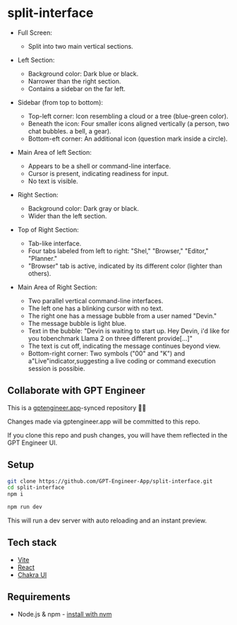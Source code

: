 # split-interface

- Full Screen:
  - Split into two main vertical sections.

- Left Section:
  - Background color: Dark blue or black.
  - Narrower than the right section.
  - Contains a sidebar on the far left.

- Sidebar (from top to bottom):
  - Top-left corner: lcon resembling a cloud or a tree (blue-green color).
  - Beneath the icon: Four smaller icons aligned vertically (a person, two chat bubbles. a bell, a gear).
  - Bottom-eft corner: An additional icon (question mark inside a circle).

- Main Area of left Section:
  - Appears to be a shell or command-line interface.
  - Cursor is present, indicating readiness for input.
  - No text is visible.

- Right Section:
  - Background color: Dark gray or black.
  - Wider than the left section.

- Top of Right Section:
  - Tab-like interface.
  - Four tabs labeled from left to right: "Shel," "Browser," "Editor," "Planner."
  - "Browser" tab is active, indicated by its different color (lighter than others).

- Main Area of Right Section:
  - Two parallel vertical command-line interfaces.
  - The left one has a blinking cursor with no text.
  - The right one has a message bubble from a user named "Devin."
  - The message bubble is light blue.
  - Text in the bubble: "Devin is waiting to start up. Hey Devin, i'd like for you tobenchmark Llama 2 on three different provide[...]"
  - The text is cut off, indicating the message continues beyond view.
  - Bottom-right corner: Two symbols ("00" and "K") and a"Live"indicator,suggesting a live coding or command execution session is possibie.

## Collaborate with GPT Engineer

This is a [gptengineer.app](https://gptengineer.app)-synced repository 🌟🤖

Changes made via gptengineer.app will be committed to this repo.

If you clone this repo and push changes, you will have them reflected in the GPT Engineer UI.

## Setup

```sh
git clone https://github.com/GPT-Engineer-App/split-interface.git
cd split-interface
npm i
```

```sh
npm run dev
```

This will run a dev server with auto reloading and an instant preview.

## Tech stack

- [Vite](https://vitejs.dev/)
- [React](https://react.dev/)
- [Chakra UI](https://chakra-ui.com/)

## Requirements

- Node.js & npm - [install with nvm](https://github.com/nvm-sh/nvm#installing-and-updating)
